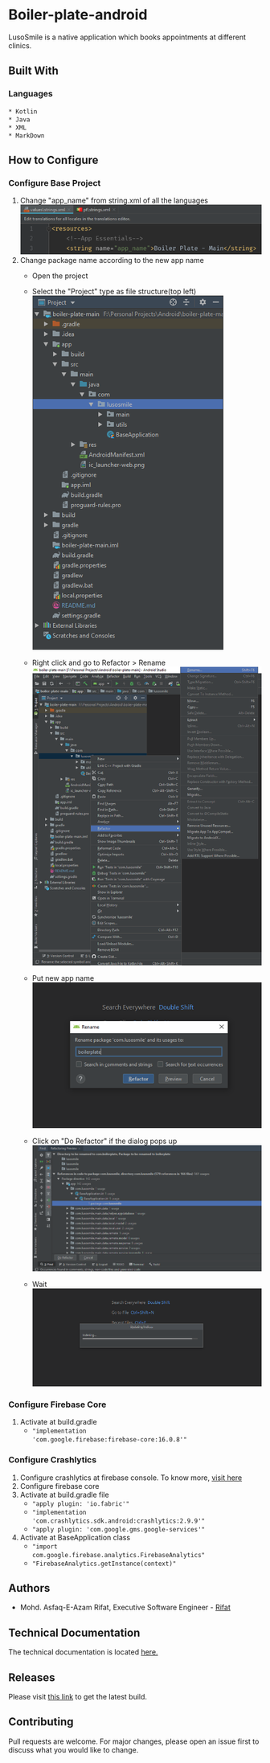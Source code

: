 # Boiler-plate-android

LusoSmile is a native application which books appointments at different clinics.

## Built With
### Languages
    * Kotlin
    * Java
    * XML
    * MarkDown
    
## How to Configure
### Configure Base Project
1. Change "app_name" from string.xml of all the languages
![Visual](readme-images/refactor00.PNG)
2. Change package name according to the new app name
    * Open the project 
    * Select the "Project" type as file structure(top left)
        ![Visual](readme-images/refactor01.PNG)
    
    * Right click and go to Refactor > Rename
        ![Visual](readme-images/refactor02.PNG)
    
    * Put new app name
        ![Visual](readme-images/refactor03.PNG)
    
    * Click on "Do Refactor" if the dialog pops up
        ![Visual](readme-images/refactor04.PNG)
    
    * Wait
        ![Visual](readme-images/refactor05.PNG)
### Configure Firebase Core
1. Activate at build.gradle
    * <code>"implementation 'com.google.firebase:firebase-core:16.0.8'"</code>
### Configure Crashlytics
1. Configure crashlytics at firebase console. To know more, [visit here](http://bit.ly/2VBDluy)
2. Configure firebase core 
3. Activate at build.gradle file 
    * <code>"apply plugin: 'io.fabric'"</code>
    * <code>"implementation 'com.crashlytics.sdk.android:crashlytics:2.9.9'"</code>
    * <code>"apply plugin: 'com.google.gms.google-services'"</code>
4. Activate at BaseApplication class
    * <code>"import com.google.firebase.analytics.FirebaseAnalytics"</code>
    * <code>"FirebaseAnalytics.getInstance(context)"</code>
    
## Authors
* Mohd. Asfaq-E-Azam Rifat, Executive Software Engineer - [Rifat](https://github.com/rifat15913)

## Technical Documentation
The technical documentation is located [here.](app/documentation/)

## Releases
Please visit [this link](app/release/) to get the latest build.

## Contributing
Pull requests are welcome. For major changes, please open an issue first to discuss what you would like to change.